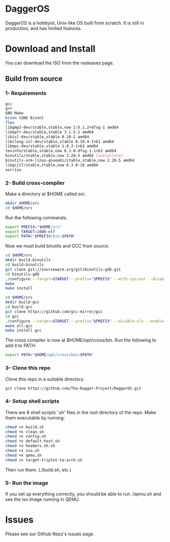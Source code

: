 # DaggerOS
DaggerOS is a hobbyist, Unix-like OS built from scratch. It is still in production, and has limited features.

# Download and Install
You can download the ISO from the realeases page.

## Build from source
### 1- Requirements
```bash
gcc 
g++ 
GNU Make 
bison (GNU Bison) 
flex 
libgmp3-dev/stable,stable,now 2:6.1.2+dfsg-1 amd64
libmpfr-dev/stable,stable 3.1.5-1 amd64
libisl-dev/stable,stable 0.18-1 amd64
libcloog-isl-dev/stable,stable 0.18.4-1+b1 amd64
libmpc-dev/stable,stable 1.0.3-1+b2 amd64
texinfo/stable,stable,now 6.3.0.dfsg.1-1+b2 amd64
binutils/stable,stable,now 2.28-5 amd64 [installato]
binutils-arm-linux-gnueabi/stable,stable,now 2.28-5 amd64
libgcj17/stable,stable,now 6.3.0-18 amd64 
xorriso
```

### 2- Build cross-compiler
Make a directory at $HOME called src:
```bash
mkdir $HOME/src
cd $HOME/src
```
Run the following commands:
```bash
export PREFIX="$HOME/src"
export TARGET=i686-elf
export PATH="$PREFIX/bin:$PATH"
```
Now we must build binutils and GCC from source.
```bash
cd $HOME/src
mkdir build-binutils
cd build-binutils
git clone git://sourceware.org/git/binutils-gdb.git
cd binutils-gdb
./configure --target=$TARGET --prefix="$PREFIX" --with-sysroot --disable-nls --disable-werror
make
make install
```

```bash
cd $HOME/src
mkdir build-gcc
cd build-gcc
git clone https://github.com/gcc-mirror/gcc
cd gcc
./configure --target=$TARGET --prefix="$PREFIX" --disable-nls --enable-languages=c,c++ --without-headers
make all-gcc
make install gcc
```
The cross compiler is now at $HOME/opt/cross/bin. Run the following to add it to PATH:
```bash
export PATH="$HOME/opt/cross/bin:$PATH"
```

### 3- Clone this repo
Clone this repo in a suitable directory:
```bash
git clone https://github.com/The-Dagger-Project/DaggerOS.git
```

### 4- Setup shell scripts
There are 8 shell scripts '.sh' files in the root directory of the repo. Make them executable by running:
```bash
chmod +x build.sh
chmod +x clean.sh
chmod +x config.sh
chmod +x default-host.sh
chmod +x headers.sh.sh
chmod +x iso.sh
chmod +x qemu.sh
chmod +x target-triplet-to-arch.sh
```
Then run them. (./build.sh, etc.)

### 5- Run the image
If you set up everything correctly, you should be able to run ./qemu.sh and see the iso image running in QEMU.

# Issues
Please see our Github Repo's issues page.